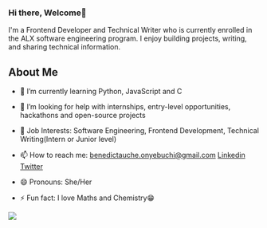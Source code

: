 ### Hi there, Welcome👋

I'm a Frontend Developer and Technical Writer who is currently enrolled in the ALX software engineering program. I enjoy building projects, writing, and sharing technical information.

## About Me

- 🌱 I’m currently learning Python, JavaScript and C

- 🤔 I’m looking for help with internships, entry-level opportunities, hackathons and open-source projects

- 💼 Job Interests: Software Engineering, Frontend Development, Technical Writing(Intern or Junior level)

- 📫 How to reach me: [benedictauche.onyebuchi@gmail.com](benedictauche.onyebuchi@gmail.com) [Linkedin](https://www.linkedin.com/in/benedicta-onyebuchi) [Twitter](https://twitter.com/Benny_dicta1)

- 😄 Pronouns: She/Her

- ⚡ Fun fact: I love Maths and Chemistry😁

<img
     align="center"
     src="https://github-readme-stats.vercel.app/api/?username=BenedictaUche&theme=dracula"
/>

